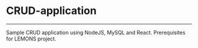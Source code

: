 # CRUD-application
------------------------------------------------------------

Sample CRUD application using NodeJS, MySQL and React. Prerequisites for LEMONS project.
